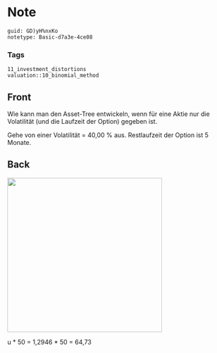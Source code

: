# Note
```
guid: GD)yH%nxKo
notetype: Basic-d7a3e-4ce08
```

### Tags
```
11_investment_distortions
valuation::10_binomial_method
```

## Front
<p>Wie kann man den Asset-Tree entwickeln, wenn für eine Aktie nur
die Volatilität (und die Laufzeit der Option) gegeben ist.
<p>Gehe von einer Volatilität = 40,00 % aus. Restlaufzeit der
Option ist 5 Monate.

## Back
<p><img src="122EqBFSTc5JZ8ocgJtT.png" style="width: 351px;">
<p>u * 50 = 1,2946 * 50 = 64,73
